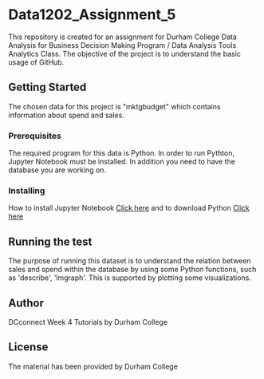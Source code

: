# Data1202_Assignment_5
This repository is created for an assignment for Durham College Data Analysis for Business Decision Making Program / Data Analysis Tools Analytics Class.
The objective of the project is to understand the basic usage of GitHub.

  ## Getting Started
  The chosen data for this project is "mktgbudget" which contains information about spend and sales. 
  
### Prerequisites
The required program for this data is Python. In order to run Pythton, Jupyter Notebook must be installed. In addition you need to have the database you are working on.

### Installing
How to install Jupyter Notebook [Click here](https://jupyter.org/install)
and to download Python [Click here](https://www.python.org/downloads/)
  
  ## Running the test
  The purpose of running this dataset is to understand the relation between sales and spend within the database by using some Python functions, such as 'describe', 'lmgraph'. This is supported by plotting some visualizations. 
  
## Author
DCconnect Week 4 Tutorials by Durham College

## License
The material has been provided by Durham College


  

